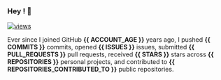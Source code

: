 ### Hey ! 👋

[![views](https://komarev.com/ghpvc/?username=vspiewak&style=flat&color=313131&label=views&abbreviated=true)](https://github.com/vspiewak)

Ever since I joined GitHub **{{ ACCOUNT_AGE }}** years ago, I pushed **{{ COMMITS }}** commits, opened **{{ ISSUES }}** issues, submitted **{{ PULL_REQUESTS }}** pull requests, received **{{ STARS }}** stars across **{{ REPOSITORIES }}** personal projects, and contributed to **{{ REPOSITORIES_CONTRIBUTED_TO }}** public repositories.